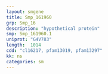 ```yaml
---
layout: smgene
title: Smp_161960
grp: Smp_16
description: "hypothetical protein"
smp: Smp_161960.1
uniprot: "G4V783"
length:  1014
cdd: "cl16217, pfam13019, pfam13297"
kk: ns
categories: sm
---
```

